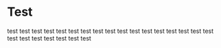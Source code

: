 # Test
test test test test test test test test test test test test test test test test test test test test test test test test
